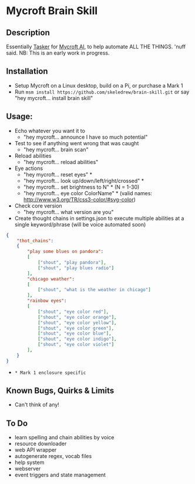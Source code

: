 # Mycroft Brain Skill


## Description
Essentially [Tasker](http://tasker.dinglisch.net/) for [Mycroft AI](https://mycroft.ai/), to help automate ALL THE THINGS. 'nuff said. NB: This is an early work in progress.

## Installation
- Setup Mycroft on a Linux desktop, build on a Pi, or purchase a Mark 1
- Run `msm install https://github.com/skeledrew/brain-skill.git` or say "hey mycroft... install brain skill"

## Usage:
- Echo whatever you want it to
  - "hey mycroft... announce I have so much potential"
- Test to see if anything went wrong that was caught
  - "hey mycroft... brain scan"
- Reload abilities
  - "hey mycroft... reload abilities"
- Eye actions
  - "hey mycroft... reset eyes" *
  - "hey mycroft... look up/down/left/right/crossed" *
  - "hey mycroft... set brightness to N" * (N = 1-30)
  - "hey mycroft... eye color ColorName" * (valid names: http://www.w3.org/TR/css3-color/#svg-color)
- Check core version
  - "hey mycroft... what version are you"
- Create thought chains in settings.json to execute multiple abilities at a single keyword/phrase (will be voice automated soon)
``` json
{
    "thot_chains":
    {
        "play some blues on pandora":
        [
            ["shout", "play pandora"],
            ["shout", "play blues radio"]
        ],
        "chicago weather":
        [
            ["shout", "what is the weather in chicago"]
        ],
        "rainbow eyes":
        [
            ["shout", "eye color red"],
            ["shout", "eye color orange"],
            ["shout", "eye color yellow"],
            ["shout", "eye color green"],
            ["shout", "eye color blue"],
            ["shout", "eye color indigo"],
            ["shout", "eye color violet"]
        ],
    }
}
```
- `* Mark 1 enclosure specific`

## Known Bugs, Quirks & Limits
- Can't think of any!

## To Do
- learn spelling and chain abilities by voice
- resource downloader
- web API wrapper
- autogenerate regex, vocab files
- help system
- webserver
- event triggers and state management